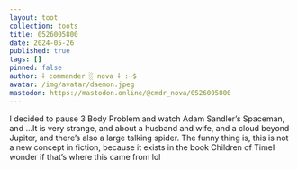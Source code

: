 ```yaml
---
layout: toot
collection: toots
title: 0526005800
date: 2024-05-26
published: true
tags: []
pinned: false
author: ⸸ commander ░ nova ⸸ :~$
avatar: /img/avatar/daemon.jpeg
mastodon: https://mastodon.online/@cmdr_nova/0526005800
---
```


I decided to pause 3 Body Problem and watch Adam Sandler’s Spaceman, and …It is very strange, and about a husband and wife, and a cloud beyond Jupiter, and there’s also a large talking spider. The funny thing is, this is not a new concept in fiction, because it exists in the book Children of TimeI wonder if that’s where this came from lol
